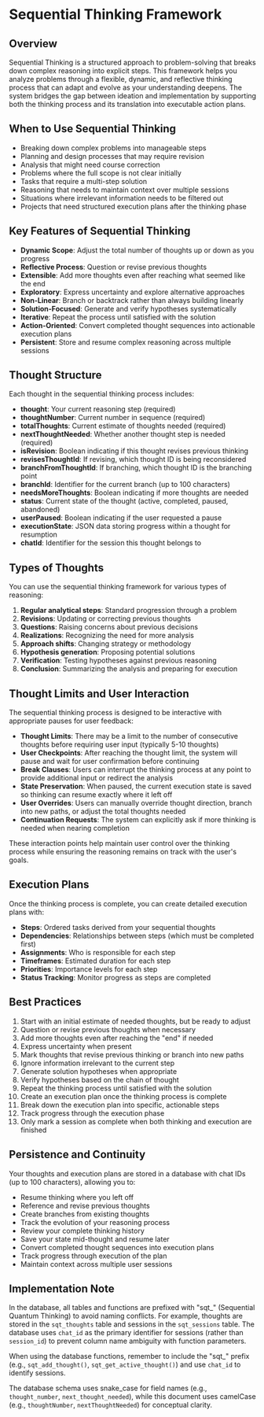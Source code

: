 # Sequential Thinking Framework

## Overview

Sequential Thinking is a structured approach to problem-solving that breaks down complex reasoning into explicit steps. This framework helps you analyze problems through a flexible, dynamic, and reflective thinking process that can adapt and evolve as your understanding deepens. The system bridges the gap between ideation and implementation by supporting both the thinking process and its translation into executable action plans.

## When to Use Sequential Thinking

- Breaking down complex problems into manageable steps
- Planning and design processes that may require revision
- Analysis that might need course correction
- Problems where the full scope is not clear initially
- Tasks that require a multi-step solution
- Reasoning that needs to maintain context over multiple sessions
- Situations where irrelevant information needs to be filtered out
- Projects that need structured execution plans after the thinking phase

## Key Features of Sequential Thinking

- **Dynamic Scope**: Adjust the total number of thoughts up or down as you progress
- **Reflective Process**: Question or revise previous thoughts
- **Extensible**: Add more thoughts even after reaching what seemed like the end
- **Exploratory**: Express uncertainty and explore alternative approaches
- **Non-Linear**: Branch or backtrack rather than always building linearly
- **Solution-Focused**: Generate and verify hypotheses systematically
- **Iterative**: Repeat the process until satisfied with the solution
- **Action-Oriented**: Convert completed thought sequences into actionable execution plans
- **Persistent**: Store and resume complex reasoning across multiple sessions

## Thought Structure

Each thought in the sequential thinking process includes:

- **thought**: Your current reasoning step (required)
- **thoughtNumber**: Current number in sequence (required)
- **totalThoughts**: Current estimate of thoughts needed (required)
- **nextThoughtNeeded**: Whether another thought step is needed (required)
- **isRevision**: Boolean indicating if this thought revises previous thinking
- **revisesThoughtId**: If revising, which thought ID is being reconsidered
- **branchFromThoughtId**: If branching, which thought ID is the branching point
- **branchId**: Identifier for the current branch (up to 100 characters)
- **needsMoreThoughts**: Boolean indicating if more thoughts are needed
- **status**: Current state of the thought (active, completed, paused, abandoned)
- **userPaused**: Boolean indicating if the user requested a pause
- **executionState**: JSON data storing progress within a thought for resumption
- **chatId**: Identifier for the session this thought belongs to

## Types of Thoughts

You can use the sequential thinking framework for various types of reasoning:

1. **Regular analytical steps**: Standard progression through a problem
2. **Revisions**: Updating or correcting previous thoughts
3. **Questions**: Raising concerns about previous decisions
4. **Realizations**: Recognizing the need for more analysis
5. **Approach shifts**: Changing strategy or methodology
6. **Hypothesis generation**: Proposing potential solutions
7. **Verification**: Testing hypotheses against previous reasoning
8. **Conclusion**: Summarizing the analysis and preparing for execution

## Thought Limits and User Interaction

The sequential thinking process is designed to be interactive with appropriate pauses for user feedback:

- **Thought Limits**: There may be a limit to the number of consecutive thoughts before requiring user input (typically 5-10 thoughts)
- **User Checkpoints**: After reaching the thought limit, the system will pause and wait for user confirmation before continuing
- **Break Clauses**: Users can interrupt the thinking process at any point to provide additional input or redirect the analysis
- **State Preservation**: When paused, the current execution state is saved so thinking can resume exactly where it left off
- **User Overrides**: Users can manually override thought direction, branch into new paths, or adjust the total thoughts needed
- **Continuation Requests**: The system can explicitly ask if more thinking is needed when nearing completion

These interaction points help maintain user control over the thinking process while ensuring the reasoning remains on track with the user's goals.

## Execution Plans

Once the thinking process is complete, you can create detailed execution plans with:

- **Steps**: Ordered tasks derived from your sequential thoughts
- **Dependencies**: Relationships between steps (which must be completed first)
- **Assignments**: Who is responsible for each step
- **Timeframes**: Estimated duration for each step
- **Priorities**: Importance levels for each step
- **Status Tracking**: Monitor progress as steps are completed

## Best Practices

1. Start with an initial estimate of needed thoughts, but be ready to adjust
2. Question or revise previous thoughts when necessary
3. Add more thoughts even after reaching the "end" if needed
4. Express uncertainty when present
5. Mark thoughts that revise previous thinking or branch into new paths
6. Ignore information irrelevant to the current step
7. Generate solution hypotheses when appropriate
8. Verify hypotheses based on the chain of thought
9. Repeat the thinking process until satisfied with the solution
10. Create an execution plan once the thinking process is complete
11. Break down the execution plan into specific, actionable steps
12. Track progress through the execution phase
13. Only mark a session as complete when both thinking and execution are finished

## Persistence and Continuity

Your thoughts and execution plans are stored in a database with chat IDs (up to 100 characters), allowing you to:

- Resume thinking where you left off
- Reference and revise previous thoughts
- Create branches from existing thoughts
- Track the evolution of your reasoning process
- Review your complete thinking history
- Save your state mid-thought and resume later
- Convert completed thought sequences into execution plans
- Track progress through execution of the plan
- Maintain context across multiple user sessions

## Implementation Note

In the database, all tables and functions are prefixed with "sqt\_" (Sequential Quantum Thinking) to avoid naming conflicts. For example, thoughts are stored in the `sqt_thoughts` table and sessions in the `sqt_sessions` table. The database uses `chat_id` as the primary identifier for sessions (rather than `session_id`) to prevent column name ambiguity with function parameters.

When using the database functions, remember to include the "sqt\_" prefix (e.g., `sqt_add_thought()`, `sqt_get_active_thought()`) and use `chat_id` to identify sessions.

The database schema uses snake_case for field names (e.g., `thought_number`, `next_thought_needed`), while this document uses camelCase (e.g., `thoughtNumber`, `nextThoughtNeeded`) for conceptual clarity.
